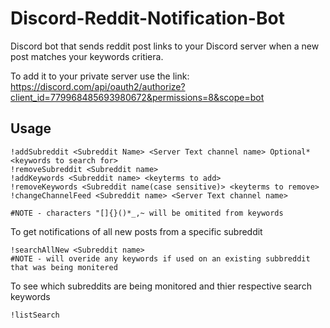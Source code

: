 # Discord-Reddit-Notification-Bot

Discord bot that sends reddit post links to your Discord server when a new post matches your keywords critiera.

To add it to your private server use the link:
https://discord.com/api/oauth2/authorize?client_id=779968485693980672&permissions=8&scope=bot

## Usage
```
!addSubreddit <Subreddit Name> <Server Text channel name> Optional*<keywords to search for>
!removeSubreddit <Subreddit name>
!addKeywords <Subreddit name> <keyterms to add>
!removeKeywords <Subreddit name(case sensitive)> <keyterms to remove>
!changeChannelFeed <Subreddit name> <Server Text channel name>

#NOTE - characters "[]{}()*_,~ will be omitited from keywords
```
To get notifications of all new posts from a specific subreddit
```
!searchAllNew <Subreddit name>
#NOTE - will overide any keywords if used on an existing subbreddit that was being monitered
```

To see which subreddits are being monitored and thier respective search keywords
```
!listSearch
```

